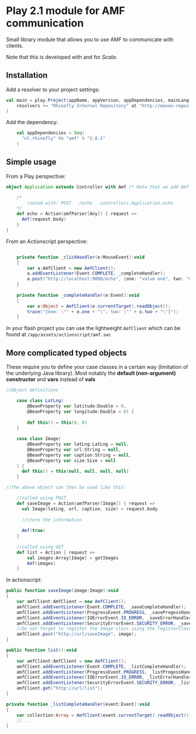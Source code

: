 Play 2.1 module for AMF communication
=====================================

Small library module that allows you to use AMF to communicate with clients.

Note that this is developed with and for *Scala*.

Installation
------------

Add a resolver to your project settings:

``` scala
val main = play.Project(appName, appVersion, appDependencies, mainLang = SCALA).settings(
    resolvers += "Rhinofly Internal Repository" at "http://maven-repository.rhinofly.net:8081/artifactory/libs-release-local"
)
```

Add the dependency:

``` scala
	val appDependencies = Seq(
      "nl.rhinofly" %% "amf" % "2.0.1"
    )
```


Simple usage 
------------

From a Play perspective:

``` scala
object Application extends Controller with Amf /* Note that we add Amf support to our controller */ {

	/* 
		routed with: POST   /echo   controllers.Application.echo
	*/
	def echo = Action(amfParser[Any]) { request =>
	  Amf(request.body)
	}
}
```

From an Actionscript perspective:

``` actionscript

	private function _clickHandler(e:MouseEvent):void
	{
		var a:AmfClient = new AmfClient();
		a.addEventListener(Event.COMPLETE, _completeHandler);
		a.post("http://localhost:9000/echo", {one: "value one", two: "value two"});
	}
	
	private function _completeHandler(e:Event):void
	{
		var o:Object = AmfClient(e.currentTarget).readObject();
		trace("{one: \"" + o.one + "\", two: \"" + o.two + "\"}"); 
	}

```

In your flash project you can use the lightweight `AmfClient` which can be found at `/app/assets/actionscript/amf.swc`

More complicated typed objects
------------------------------

These require you to define your case classes in a certain way (limitation of the underlying Java library). 
Most notably the **default (non-argument) constructor** and **vars** instead of **vals**

``` scala
//Object definitions

	case class LatLng(
	    @BeanProperty var latitude:Double = 0, 
	    @BeanProperty var longitude:Double = 0) {
	  
		def this() = this(0, 0)
	}
	
	case class Image(
	    @BeanProperty var latLng:LatLng = null,
	    @BeanProperty var url:String = null,
	    @BeanProperty var caption:String = null,
	    @BeanProperty var size:Size = null
	) {
	  def this() = this(null, null, null, null)
	}

//The above object can then be used like this:

	//called using POST
	def saveImage = Action(amfParser[Image]) { request =>
	  val Image(latLng, url, caption, size) = request.body
	  
	  //store the information
	  
	  Amf(true)
	}
	
	//called using GET
	def list = Action { request =>
		val images:Array[Image] = getImages
	    Amf(images)
  	}
```

In actionscript:

``` actionscript
public function saveImage(image:Image):void
{
	var amfClient:AmfClient = new AmfClient();
	amfClient.addEventListener(Event.COMPLETE, _saveCompleteHandler);
	amfClient.addEventListener(ProgressEvent.PROGRESS, _saveProgessHandler);
	amfClient.addEventListener(IOErrorEvent.IO_ERROR, _saveErrorHandler);
	amfClient.addEventListener(SecurityErrorEvent.SECURITY_ERROR, _saveErrorHandler);
	//Do not forget to register the Image class using the registerClassAlias method
	amfClient.post("http://url/saveImage", image);
}

public function list():void
{
	var amfClient:AmfClient = new AmfClient();
	amfClient.addEventListener(Event.COMPLETE, _listCompleteHandler);
	amfClient.addEventListener(ProgressEvent.PROGRESS, _listProgessHandler);
	amfClient.addEventListener(IOErrorEvent.IO_ERROR, _listErrorHandler);
	amfClient.addEventListener(SecurityErrorEvent.SECURITY_ERROR, _listErrorHandler);
	amfClient.get("http://url/list");
}

private function _listCompleteHandler(event:Event):void
{
	var collection:Array = AmfClient(event.currentTarget).readObject() as Array;
	//...
}
```
